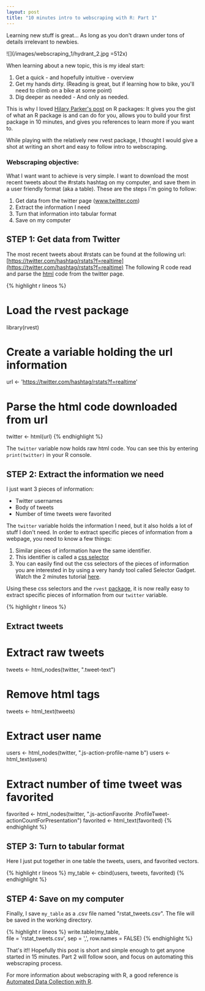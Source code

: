 ```yaml
---
layout: post
title: "10 minutes intro to webscraping with R: Part 1"
---
```


Learning new stuff is great... As long as you don't drawn under tons of details irrelevant to newbies.

![](/images/webscraping_1/hydrant_2.jpg =512x)

When learning about a new topic, this is my ideal start:

1. Get a quick - and hopefully intuitive - overview
2. Get my hands dirty. (Reading is great, but if learning how to bike, you'll need to climb on a bike at some point)
3. Dig deeper as needed - And only as needed.

This is why I loved [Hilary Parker's post](http://hilaryparker.com/2014/04/29/writing-an-r-package-from-scratch/) on R packages: It gives you the gist of what an R package is and can do for you, allows you to build your first package in 10 minutes, and gives you references to learn more if you want to.

While playing with the relatively new rvest package, I thought I would give a shot at writing an short and easy to follow intro to webscraping.

### Webscraping objective:
What I want want to achieve is very simple. I want to download the most recent tweets about the #rstats hashtag on my computer, and save them in a user friendly format (aka a table). These are the steps I'm going to follow:

1. Get data from the twitter page (www.twitter.com)
2. Extract the information I need
3. Turn that information into tabular format
4. Save on my computer

## STEP 1: Get data from Twitter
The most recent tweets about #rstats can be found at the following url: [https://twitter.com/hashtag/rstats?f=realtime](https://twitter.com/hashtag/rstats?f=realtime)
The following R code read and parse the [html](https://www.khanacademy.org/computing/computer-programming/html-css/intro-to-html/v/making-webpages-intro) code from the twitter page.


{% highlight r lineos %}
# Load the rvest package
library(rvest) 
# Create a variable holding the url information
url <- 'https://twitter.com/hashtag/rstats?f=realtime' 
# Parse the html code downloaded from url
twitter <- html(url) 
{% endhighlight %}

The `twitter` variable now holds raw html code. You can see this by entering `print(twitter)` in your R console.

## STEP 2: Extract the information we need
I just want 3 pieces of information:

* Twitter usernames
* Body of tweets
* Number of time tweets were favorited

The `twitter` variable holds the information I need, but it also holds a lot of stuff I don't need. In order to extract specific pieces of information from a webpage, you need to know a few things:
1. Similar pieces of information have the same identifier.
2. This identifier is called a [css selector](http://flukeout.github.io/)
3. You can easily find out the css selectors of the pieces of information you are interested in by using a very handy tool called Selector Gadget. Watch the 2 minutes tutorial [here](http://selectorgadget.com/).

Using these css selectors and the `rvest` [package](http://blog.rstudio.org/2014/11/24/rvest-easy-web-scraping-with-r/), it is now really easy to extract specific pieces of information from our `twitter` variable.



{% highlight r lineos %}
## Extract tweets
# Extract raw tweets
tweets <- html_nodes(twitter, ".tweet-text")
# Remove html tags
tweets <- html_text(tweets) 
# Extract user name
users <-  html_nodes(twitter, ".js-action-profile-name b")
users <- html_text(users)
# Extract number of time tweet was favorited
favorited <- html_nodes(twitter, ".js-actionFavorite .ProfileTweet-actionCountForPresentation")
favorited <- html_text(favorited)
{% endhighlight %}

## STEP 3: Turn to tabular format
Here I just put together in one table the tweets, users, and favorited vectors.


{% highlight r lineos %}
my_table <- cbind(users, tweets, favorited)
{% endhighlight %}

## STEP 4: Save on my computer
Finally, I save `my_table` as a .csv file named "rstat_tweets.csv". The file will be saved in the working directory.

{% highlight r lineos %}
write.table(my_table,  
            file = 'rstat_tweets.csv', 
            sep = ',', 
            row.names = FALSE)
{% endhighlight %}

That's it!! Hopefully this post is short and simple enough to get anyone started in 15 minutes. Part 2 will follow soon, and focus on automating this webscraping process.

For more information about webscraping with R, a good reference is [Automated Data Collection with R](http://www.amazon.com/Automated-Data-Collection-Practical-Scraping/dp/111883481X).

